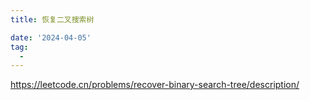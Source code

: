 ```yaml
---
title: 恢复二叉搜索树

date: '2024-04-05'
tag:
  - 
---
```

<https://leetcode.cn/problems/recover-binary-search-tree/description/>
